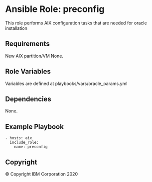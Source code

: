 # Ansible Role: preconfig 
 This role performs AIX configuration tasks that are needed for oracle installation
## Requirements
New AIX partition/VM
None.

## Role Variables
Variables are defined at playbooks/vars/oracle_params.yml
## Dependencies

None.

## Example Playbook

    - hosts: aix
      include_role:
        name: preconfig 

## Copyright
© Copyright IBM Corporation 2020
